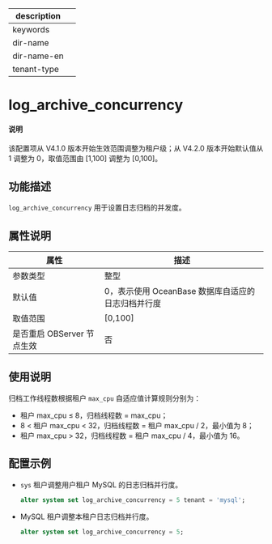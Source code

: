 |description||
|---|---|
|keywords||
|dir-name||
|dir-name-en||
|tenant-type||

# log_archive_concurrency

<main id="notice" type='explain'>
<h4>说明</h4>
<p>该配置项从 V4.1.0 版本开始生效范围调整为租户级；从 V4.2.0 版本开始默认值从 1 调整为 0，取值范围由 [1,100] 调整为 [0,100]。</p>
</main>

## 功能描述

`log_archive_concurrency` 用于设置日志归档的并发度。

## 属性说明

| **属性** | **描述** |
| --- | --- |
| 参数类型 | 整型 |
| 默认值 | 0，表示使用 OceanBase 数据库自适应的日志归档并行度 |
| 取值范围 | \[0,100] |
| 是否重启 OBServer 节点生效 | 否 |

## 使用说明

归档工作线程数根据租户 `max_cpu` 自适应值计算规则分别为：

* 租户 max_cpu ≤ 8，归档线程数 = max_cpu；
* 8 < 租户 max_cpu < 32，归档线程数 = 租户 max_cpu / 2，最小值为 8；
* 租户 max_cpu > 32，归档线程数 = 租户 max_cpu / 4，最小值为 16。

## 配置示例

* `sys` 租户调整用户租户 MySQL 的日志归档并行度。

    ```sql
    alter system set log_archive_concurrency = 5 tenant = 'mysql';
    ```

* MySQL 租户调整本租户日志归档并行度。

    ```sql
    alter system set log_archive_concurrency = 5;
    ```
